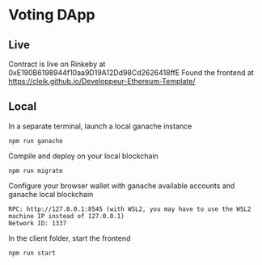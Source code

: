 # Voting DApp

## Live

Contract is live on Rinkeby at 0xE190B6198944f10aa9D19A12Dd98Cd2626418ffE
Found the frontend at https://cleik.github.io/Developpeur-Ethereum-Template/

## Local


In a separate terminal, launch a local ganache instance
```
npm run ganache
```

Compile and deploy on your local blockchain
```
npm run migrate
```

Configure your browser wallet with ganache available accounts and ganache local blockchain
```
RPC: http://127.0.0.1:8545 (with WSL2, you may have to use the WSL2 machine IP instead of 127.0.0.1)
Network ID: 1337
```

In the client folder, start the frontend
```
npm run start
```

